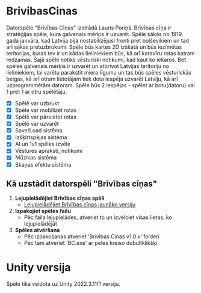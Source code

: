 # BrivibasCinas

Datorspēle "Brīvības Cīņas" izstrādā Lauris Poriņš. Brīvības cīņa ir stratēģijas spēle, kura galvenais mērķis ir uzvarēt.
Spēle sākās no 1919. gada janvāra, kad Latvija bija nostabilizējusi fronti pret boļševikiem un tad arī sākas pretuzbrukumi. Spēle būs kartes 2D izskatā un būs iezīmētas teritorijas, kuras tev ir un kādas lieliniekiem būs, kā arī karavīru rotas katram redzamas. Šajā spēle notiks vēsturiski notikumi, kad kaut ko iekaros. Bet spēles galvenais mērķis ir uzvarēt un atbrīvot Latvijas teritoriju no lieliniekiem, lai varētu parakstīt miera līgumu un tas būs spēles vēsturiskās beigas, kā arī otram lietotājam tiek dota iespēja uzvarēt Latviju, kā arī uzprogrammētām datoram.
Spēle būs 2 iespējas - spēlet ar botu(datoru) vai 1 pret 1 ar otru spēlētāju.

- [x] Spēlē var uzbrukt 
- [x] Spēle var mobilizēt rotas
- [x] Spēlē var pārvietot rotas
- [x] Spēlē var uzvarēt
- [x] Save/Load sistēma
- [x] Izšķirtspējas sistēma
- [x] AI un 1v1 spēles izvēle 
- [x] Vēstures apraksti, notikumi 
- [x] Mūzikas sistēma
- [x] Skaņas efektu sistēma

## Kā uzstādīt datorspēli "Brīvības cīņas"

1. **Lejupielādējiet Brīvības cīņas spēli**
   - [Lejupielādējiet Brīvības cīņas jaunāko versiju](https://github.com/NotoriousLP/BrivibasCinas/releases/tag/Datorsp%C4%93le)
2. **Izpakojiet spēles failu**
   - Pēc faila lejupielādes, atveriet to un izvelciet visas lietas, ko lejupielādējāt
3. **Spēles atvēršana**
   - Pēc izpakošanas atveriet 'Brivibas Cinas v1.0.x' folderi
   - Pēc tam atveriet 'BC.exe' ar peles kreiso dubultklikšķi

# Unity versija
Spēle tika veidota uz Unity 2022.3.11f1 versiju.


  
   
 
